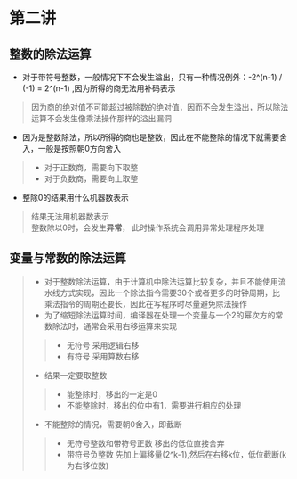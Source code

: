 # 第二讲   
## 整数的除法运算    
* 对于带符号整数，一般情况下不会发生溢出，只有一种情况例外：-2^(n-1) / (-1) = 2^(n-1) ,因为所得的商无法用补码表示     
> 因为商的绝对值不可能超过被除数的绝对值，因而不会发生溢出，所以除法运算不会发生像乘法操作那样的溢出漏洞    

* 因为是整数除法，所以所得的商也是整数，因此在不能整除的情况下就需要舍入，一般是按照朝0方向舍入    
> - 对于正数商，需要向下取整   
> - 对于负数商，需要向上取整     

* 整除0的结果用什么机器数表示  
> 结果无法用机器数表示     
> 整数除以0时，会发生**异常**， 此时操作系统会调用异常处理程序处理     

## 变量与常数的除法运算    
> - 对于整数除法运算，由于计算机中除法运算比较复杂，并且不能使用流水线方式实现，因此一个除法指令需要30个或者更多的时钟周期，比
乘法指令的周期还要长，因此在写程序时尽量避免除法操作      
> - 为了缩短除法运算时间，编译器在处理一个变量与一个2的幂次方的常数除法时，通常会采用右移运算来实现    
> > - 无符号  采用逻辑右移   
> > - 有符号  采用算数右移     
> - 结果一定要取整数   
> > - 能整除时，移出的一定是0    
> > - 不能整除时，移出的位中有1，需要进行相应的处理   
> - 不能整除的情况，需要朝0舍入，即截断    
> > - 无符号整数和带符号正数    移出的低位直接舍弃   
> > - 带符号负整数    先加上偏移量(2^k-1),然后在右移k位，低位截断(k为右移位数)    


  

 
 
